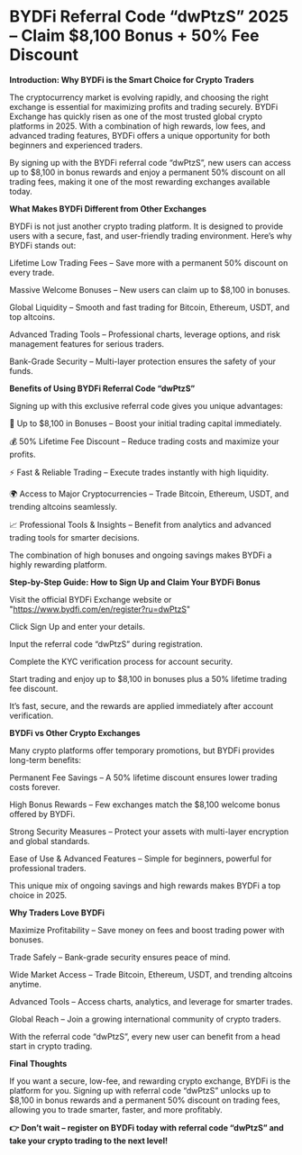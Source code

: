 # BYDFi Referral Code “dwPtzS” 2025 – Claim $8,100 Bonus + 50% Fee Discount

**Introduction: Why BYDFi is the Smart Choice for Crypto Traders**

The cryptocurrency market is evolving rapidly, and choosing the right exchange is essential for maximizing profits and trading securely. BYDFi Exchange has quickly risen as one of the most trusted global crypto platforms in 2025. With a combination of high rewards, low fees, and advanced trading features, BYDFi offers a unique opportunity for both beginners and experienced traders.

By signing up with the BYDFi referral code “dwPtzS”, new users can access up to $8,100 in bonus rewards and enjoy a permanent 50% discount on all trading fees, making it one of the most rewarding exchanges available today.

**What Makes BYDFi Different from Other Exchanges**

BYDFi is not just another crypto trading platform. It is designed to provide users with a secure, fast, and user-friendly trading environment. Here’s why BYDFi stands out:

Lifetime Low Trading Fees – Save more with a permanent 50% discount on every trade.

Massive Welcome Bonuses – New users can claim up to $8,100 in bonuses.

Global Liquidity – Smooth and fast trading for Bitcoin, Ethereum, USDT, and top altcoins.

Advanced Trading Tools – Professional charts, leverage options, and risk management features for serious traders.

Bank-Grade Security – Multi-layer protection ensures the safety of your funds.

**Benefits of Using BYDFi Referral Code “dwPtzS”**

Signing up with this exclusive referral code gives you unique advantages:

🎁 Up to $8,100 in Bonuses – Boost your initial trading capital immediately.

💰 50% Lifetime Fee Discount – Reduce trading costs and maximize your profits.

⚡ Fast & Reliable Trading – Execute trades instantly with high liquidity.

🌍 Access to Major Cryptocurrencies – Trade Bitcoin, Ethereum, USDT, and trending altcoins seamlessly.

📈 Professional Tools & Insights – Benefit from analytics and advanced trading tools for smarter decisions.

The combination of high bonuses and ongoing savings makes BYDFi a highly rewarding platform.

**Step-by-Step Guide: How to Sign Up and Claim Your BYDFi Bonus**

Visit the official BYDFi Exchange website or "https://www.bydfi.com/en/register?ru=dwPtzS"

Click Sign Up and enter your details.

Input the referral code “dwPtzS” during registration.

Complete the KYC verification process for account security.

Start trading and enjoy up to $8,100 in bonuses plus a 50% lifetime trading fee discount.

It’s fast, secure, and the rewards are applied immediately after account verification.

**BYDFi vs Other Crypto Exchanges**

Many crypto platforms offer temporary promotions, but BYDFi provides long-term benefits:

Permanent Fee Savings – A 50% lifetime discount ensures lower trading costs forever.

High Bonus Rewards – Few exchanges match the $8,100 welcome bonus offered by BYDFi.

Strong Security Measures – Protect your assets with multi-layer encryption and global standards.

Ease of Use & Advanced Features – Simple for beginners, powerful for professional traders.

This unique mix of ongoing savings and high rewards makes BYDFi a top choice in 2025.

**Why Traders Love BYDFi**

Maximize Profitability – Save money on fees and boost trading power with bonuses.

Trade Safely – Bank-grade security ensures peace of mind.

Wide Market Access – Trade Bitcoin, Ethereum, USDT, and trending altcoins anytime.

Advanced Tools – Access charts, analytics, and leverage for smarter trades.

Global Reach – Join a growing international community of crypto traders.

With the referral code “dwPtzS”, every new user can benefit from a head start in crypto trading.

**Final Thoughts**

If you want a secure, low-fee, and rewarding crypto exchange, BYDFi is the platform for you. Signing up with referral code “dwPtzS” unlocks up to $8,100 in bonus rewards and a permanent 50% discount on trading fees, allowing you to trade smarter, faster, and more profitably.

**👉 Don’t wait – register on BYDFi today with referral code “dwPtzS” and take your crypto trading to the next level!**
